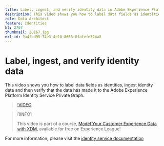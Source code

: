 ```yaml
---
title: Label, ingest, and verify identity data in Adobe Experience Platform
description: This video shows you how to label data fields as identities, ingest Identity data and then verify that the data has made it to the private graph.
role: Data Architect
feature: Identities
kt: 2707
thumbnail: 28167.jpg
exl-id: 9a4fbd95-74e3-4e10-8663-8fafefe324a8
---
```

# Label, ingest, and verify identity data

This video shows you how to label data fields as identities, ingest identity data and then verify that the data has made it to the Adobe Experience Platform Identity Service Private Graph.

>[!VIDEO](https://video.tv.adobe.com/v/28167?quality=12&learn=on)

>[!INFO]
>
> This video is part of a course, [Model Your Customer Experience Data with XDM](https://experienceleague.adobe.com/?recommended=ExperiencePlatform-D-1-2021.1.xdm), available for free on Experience League!

For  more information, please visit the [identity service documentation](https://experienceleague.adobe.com/docs/experience-platform/identity/home.html)

